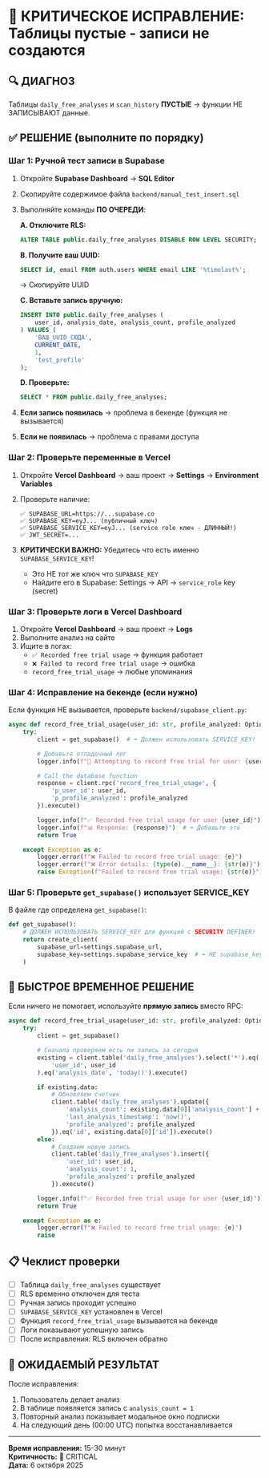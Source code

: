 # 🚨 КРИТИЧЕСКОЕ ИСПРАВЛЕНИЕ: Таблицы пустые - записи не создаются

## 🔍 ДИАГНОЗ

Таблицы `daily_free_analyses` и `scan_history` **ПУСТЫЕ** → функции НЕ ЗАПИСЫВАЮТ данные.

## ✅ РЕШЕНИЕ (выполните по порядку)

### Шаг 1: Ручной тест записи в Supabase

1. Откройте **Supabase Dashboard** → **SQL Editor**
2. Скопируйте содержимое файла `backend/manual_test_insert.sql`
3. Выполняйте команды **ПО ОЧЕРЕДИ**:

   **A. Отключите RLS:**

   ```sql
   ALTER TABLE public.daily_free_analyses DISABLE ROW LEVEL SECURITY;
   ```

   **B. Получите ваш UUID:**

   ```sql
   SELECT id, email FROM auth.users WHERE email LIKE '%timolast%';
   ```

   → Скопируйте UUID

   **C. Вставьте запись вручную:**

   ```sql
   INSERT INTO public.daily_free_analyses (
       user_id, analysis_date, analysis_count, profile_analyzed
   ) VALUES (
       'ВАШ_UUID_СЮДА',
       CURRENT_DATE,
       1,
       'test_profile'
   );
   ```

   **D. Проверьте:**

   ```sql
   SELECT * FROM public.daily_free_analyses;
   ```

4. **Если запись появилась** → проблема в бекенде (функция не вызывается)
5. **Если не появилась** → проблема с правами доступа

### Шаг 2: Проверьте переменные в Vercel

1. Откройте **Vercel Dashboard** → ваш проект → **Settings** → **Environment Variables**

2. Проверьте наличие:

   ```
   ✅ SUPABASE_URL=https://...supabase.co
   ✅ SUPABASE_KEY=eyJ... (публичный ключ)
   ✅ SUPABASE_SERVICE_KEY=eyJ... (service role ключ - ДЛИННЫЙ!)
   ✅ JWT_SECRET=...
   ```

3. **КРИТИЧЕСКИ ВАЖНО:** Убедитесь что есть именно `SUPABASE_SERVICE_KEY`!
   - Это НЕ тот же ключ что `SUPABASE_KEY`
   - Найдите его в Supabase: Settings → API → `service_role` key (secret)

### Шаг 3: Проверьте логи в Vercel Dashboard

1. Откройте **Vercel Dashboard** → ваш проект → **Logs**
2. Выполните анализ на сайте
3. Ищите в логах:
   - `✅ Recorded free trial usage` → функция работает
   - `❌ Failed to record free trial usage` → ошибка
   - `record_free_trial_usage` → любые упоминания

### Шаг 4: Исправление на бекенде (если нужно)

Если функция НЕ вызывается, проверьте `backend/supabase_client.py`:

```python
async def record_free_trial_usage(user_id: str, profile_analyzed: Optional[str] = None) -> bool:
    try:
        client = get_supabase()  # ⬅️ Должен использовать SERVICE_KEY!

        # Добавьте отладочный лог
        logger.info(f"🎯 Attempting to record free trial for user: {user_id}")

        # Call the database function
        response = client.rpc('record_free_trial_usage', {
            'p_user_id': user_id,
            'p_profile_analyzed': profile_analyzed
        }).execute()

        logger.info(f"✅ Recorded free trial usage for user {user_id}")
        logger.info(f"📊 Response: {response}")  # ⬅️ Добавьте это
        return True

    except Exception as e:
        logger.error(f"❌ Failed to record free trial usage: {e}")
        logger.error(f"❌ Error details: {type(e).__name__}: {str(e)}")
        raise Exception(f"Failed to record free trial usage: {str(e)}") from e
```

### Шаг 5: Проверьте `get_supabase()` использует SERVICE_KEY

В файле где определена `get_supabase()`:

```python
def get_supabase():
    # ДОЛЖЕН ИСПОЛЬЗОВАТЬ SERVICE_KEY для функций с SECURITY DEFINER!
    return create_client(
        supabase_url=settings.supabase_url,
        supabase_key=settings.supabase_service_key  # ⬅️ НЕ supabase_key!
    )
```

## 🔄 БЫСТРОЕ ВРЕМЕННОЕ РЕШЕНИЕ

Если ничего не помогает, используйте **прямую запись** вместо RPC:

```python
async def record_free_trial_usage(user_id: str, profile_analyzed: Optional[str] = None) -> bool:
    try:
        client = get_supabase()

        # Сначала проверяем есть ли запись за сегодня
        existing = client.table('daily_free_analyses').select('*').eq(
            'user_id', user_id
        ).eq('analysis_date', 'today()').execute()

        if existing.data:
            # Обновляем счетчик
            client.table('daily_free_analyses').update({
                'analysis_count': existing.data[0]['analysis_count'] + 1,
                'last_analysis_timestamp': 'now()',
                'profile_analyzed': profile_analyzed
            }).eq('id', existing.data[0]['id']).execute()
        else:
            # Создаем новую запись
            client.table('daily_free_analyses').insert({
                'user_id': user_id,
                'analysis_count': 1,
                'profile_analyzed': profile_analyzed
            }).execute()

        logger.info(f"✅ Recorded free trial usage for user {user_id}")
        return True

    except Exception as e:
        logger.error(f"❌ Failed to record free trial usage: {e}")
        raise
```

## 📋 Чеклист проверки

- [ ] Таблица `daily_free_analyses` существует
- [ ] RLS временно отключен для теста
- [ ] Ручная запись проходит успешно
- [ ] `SUPABASE_SERVICE_KEY` установлен в Vercel
- [ ] Функция `record_free_trial_usage` вызывается на бекенде
- [ ] Логи показывают успешную запись
- [ ] После исправления: RLS включен обратно

## 🎯 ОЖИДАЕМЫЙ РЕЗУЛЬТАТ

После исправления:

1. Пользователь делает анализ
2. В таблице появляется запись с `analysis_count = 1`
3. Повторный анализ показывает модальное окно подписки
4. На следующий день (00:00 UTC) попытка восстанавливается

---

**Время исправления:** 15-30 минут  
**Критичность:** 🔴 CRITICAL  
**Дата:** 6 октября 2025
